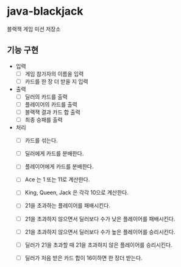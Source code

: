 # java-blackjack
블랙잭 게임 미션 저장소

## 기능 구현
- 입력
    - [ ] 게임 참가자의 이름을 입력
    - [ ] 카드를 한 장 더 받을 지 입력
- 출력
    - [ ] 딜러의 카드를 출력
    - [ ] 플레이어의 카드를 출력
    - [ ] 블랙잭 결과 카드 합 출력
    - [ ] 최종 승패를 출력
- 처리
    - [ ] 카드를 섞는다.
    - [ ] 딜러에게 카드를 분배한다.
    - [ ] 플레이어에게 카드를 분배한다.
    - [ ] Ace 는 1 또는 11로 계산한다.
    - [ ] King, Queen, Jack 은 각각 10으로 계산한다.
    - [ ] 21을 초과하는 플레이어를 패배시킨다.
    - [ ] 21을 초과하지 않으면서 딜러보다 수가 낮은 플레이어를 패배시킨다.
    - [ ] 21을 초과하지 않으면서 딜러보다 수가 높은 플레이어를 승리시킨다.
    - [ ] 딜러가 21을 초과할 때 21을 초과하지 않은 플레이어를 승리시킨다.
    - [ ] 딜러가 처음 받은 카드 합이 16이하면 한 장더 받는다.
  